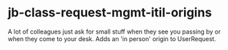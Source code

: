 # jb-class-request-mgmt-itil-origins

A lot of colleagues just ask for small stuff when they see you passing by or when they come to your desk. 
Adds an 'in person' origin to UserRequest.



